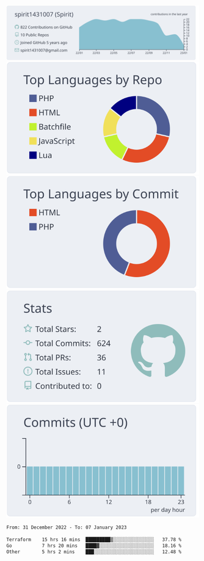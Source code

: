 [![](https://raw.githubusercontent.com/spirit1431007/spirit1431007/master/profile-summary-card-output/nord_bright/0-profile-details.svg)](https://git.io/spiritx)
[![](https://raw.githubusercontent.com/spirit1431007/spirit1431007/master/profile-summary-card-output/nord_bright/1-repos-per-language.svg)](https://git.io/spiritx) [![](https://raw.githubusercontent.com/spirit1431007/spirit1431007/master/profile-summary-card-output/nord_bright/2-most-commit-language.svg)](https://git.io/spiritx)
[![](https://raw.githubusercontent.com/spirit1431007/spirit1431007/master/profile-summary-card-output/nord_bright/3-stats.svg)](https://git.io/spiritx) [![](https://raw.githubusercontent.com/spirit1431007/spirit1431007/master/profile-summary-card-output/nord_bright/4-productive-time.svg)](https://git.io/spiritx)

<!--START_SECTION:waka-->

```text
From: 31 December 2022 - To: 07 January 2023

Terraform    15 hrs 16 mins  █████████▒░░░░░░░░░░░░░░░   37.78 %
Go           7 hrs 20 mins   ████▓░░░░░░░░░░░░░░░░░░░░   18.16 %
Other        5 hrs 2 mins    ███░░░░░░░░░░░░░░░░░░░░░░   12.48 %
```

<!--END_SECTION:waka-->
